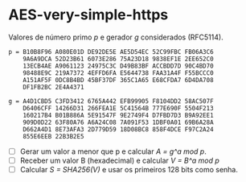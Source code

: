 # AES-very-simple-https


Valores de número primo _p_ e gerador _g_ considerados (RFC5114).

```
p = B10B8F96 A080E01D DE92DE5E AE5D54EC 52C99FBC FB06A3C6
    9A6A9DCA 52D23B61 6073E286 75A23D18 9838EF1E 2EE652C0
    13ECB4AE A9061123 24975C3C D49B83BF ACCBDD7D 90C4BD70
    98488E9C 219A7372 4EFFD6FA E5644738 FAA31A4F F55BCCC0
    A151AF5F 0DC8B4BD 45BF37DF 365C1A65 E68CFDA7 6D4DA708
    DF1FB2BC 2E4A4371
 
g = A4D1CBD5 C3FD3412 6765A442 EFB99905 F8104DD2 58AC507F
    D6406CFF 14266D31 266FEA1E 5C41564B 777E690F 5504F213
    160217B4 B01B886A 5E91547F 9E2749F4 D7FBD7D3 B9A92EE1
    909D0D22 63F80A76 A6A24C08 7A091F53 1DBF0A01 69B6A28A
    D662A4D1 8E73AFA3 2D779D59 18D08BC8 858F4DCE F97C2A24
    855E6EEB 22B3B2E5
 ```
 
- [ ] Gerar um valor a menor que p e calcular _A = g^a mod p_.
- [ ] Receber um valor B (hexadecimal) e calcular _V = B^a mod p_
- [ ] Calcular _S = SHA256(V)_ e usar os primeiros 128 bits como senha.
